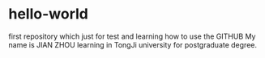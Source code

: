 # hello-world
first repository which just for test and learning how to use the GITHUB
My name is JIAN ZHOU learning in TongJi university for postgraduate degree.
